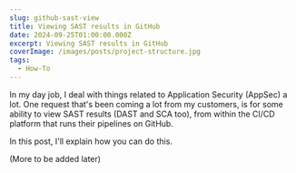 ```yaml
---
slug: github-sast-view
title: Viewing SAST results in GitHub
date: 2024-09-25T01:00:00.000Z
excerpt: Viewing SAST results in GitHub
coverImage: /images/posts/project-structure.jpg
tags:
  - How-To
---
```


In my day job, I deal with things related to Application Security (AppSec) a lot.
One request that's been coming a lot from my customers, is for some ability to view SAST results (DAST and SCA too),
from within the CI/CD platform that runs their pipelines on GitHub.

In this post, I'll explain how you can do this.

(More to be added later)

[//]: # (Keep in mind, not everyone uses the same platform &#40;eg: platforms like Jenkins or Azure DevOps&#41; and every platform has)

[//]: # (their own limitations. In this post, I want to talk about three things:)

[//]: # (- List some of the more common CI/CD platforms)

[//]: # (- Tell you which platforms can handle the rendering/showing of SAST, DAST, and SCA results)

[//]: # (- Explain how you might be able to present your AppSec results in your CI/CD platform)
